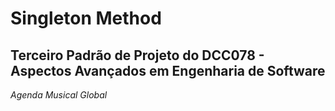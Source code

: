 # Singleton Method
## Terceiro Padrão de Projeto do DCC078 - Aspectos Avançados em Engenharia de Software
*Agenda Musical Global*
